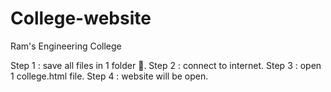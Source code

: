 # College-website
Ram's Engineering College

Step 1 : save all files in 1 folder 📂. 
Step 2 : connect to internet. 
Step 3 : open 1 college.html file. 
Step 4 : website will be open. 
